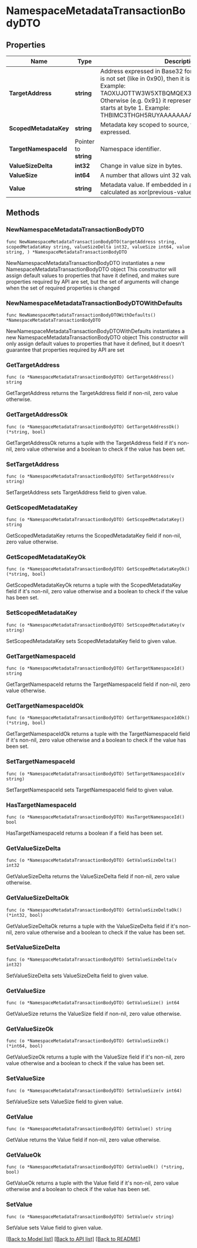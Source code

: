 # NamespaceMetadataTransactionBodyDTO

## Properties

Name | Type | Description | Notes
------------ | ------------- | ------------- | -------------
**TargetAddress** | **string** | Address expressed in Base32 format. If the bit 0 of byte 0 is not set (like in 0x90), then it is a regular address. Example: TAOXUJOTTW3W5XTBQMQEX3SQNA6MCUVGXLXR3TA.  Otherwise (e.g. 0x91) it represents a namespace id which starts at byte 1. Example: THBIMC3THGH5RUYAAAAAAAAAAAAAAAAAAAAAAAA  | 
**ScopedMetadataKey** | **string** | Metadata key scoped to source, target and type expressed. | 
**TargetNamespaceId** | Pointer to **string** | Namespace identifier. | [optional] 
**ValueSizeDelta** | **int32** | Change in value size in bytes. | 
**ValueSize** | **int64** | A number that allows uint 32 values. | 
**Value** | **string** | Metadata value. If embedded in a transaction, this is calculated as xor(previous-value, value). | 

## Methods

### NewNamespaceMetadataTransactionBodyDTO

`func NewNamespaceMetadataTransactionBodyDTO(targetAddress string, scopedMetadataKey string, valueSizeDelta int32, valueSize int64, value string, ) *NamespaceMetadataTransactionBodyDTO`

NewNamespaceMetadataTransactionBodyDTO instantiates a new NamespaceMetadataTransactionBodyDTO object
This constructor will assign default values to properties that have it defined,
and makes sure properties required by API are set, but the set of arguments
will change when the set of required properties is changed

### NewNamespaceMetadataTransactionBodyDTOWithDefaults

`func NewNamespaceMetadataTransactionBodyDTOWithDefaults() *NamespaceMetadataTransactionBodyDTO`

NewNamespaceMetadataTransactionBodyDTOWithDefaults instantiates a new NamespaceMetadataTransactionBodyDTO object
This constructor will only assign default values to properties that have it defined,
but it doesn't guarantee that properties required by API are set

### GetTargetAddress

`func (o *NamespaceMetadataTransactionBodyDTO) GetTargetAddress() string`

GetTargetAddress returns the TargetAddress field if non-nil, zero value otherwise.

### GetTargetAddressOk

`func (o *NamespaceMetadataTransactionBodyDTO) GetTargetAddressOk() (*string, bool)`

GetTargetAddressOk returns a tuple with the TargetAddress field if it's non-nil, zero value otherwise
and a boolean to check if the value has been set.

### SetTargetAddress

`func (o *NamespaceMetadataTransactionBodyDTO) SetTargetAddress(v string)`

SetTargetAddress sets TargetAddress field to given value.


### GetScopedMetadataKey

`func (o *NamespaceMetadataTransactionBodyDTO) GetScopedMetadataKey() string`

GetScopedMetadataKey returns the ScopedMetadataKey field if non-nil, zero value otherwise.

### GetScopedMetadataKeyOk

`func (o *NamespaceMetadataTransactionBodyDTO) GetScopedMetadataKeyOk() (*string, bool)`

GetScopedMetadataKeyOk returns a tuple with the ScopedMetadataKey field if it's non-nil, zero value otherwise
and a boolean to check if the value has been set.

### SetScopedMetadataKey

`func (o *NamespaceMetadataTransactionBodyDTO) SetScopedMetadataKey(v string)`

SetScopedMetadataKey sets ScopedMetadataKey field to given value.


### GetTargetNamespaceId

`func (o *NamespaceMetadataTransactionBodyDTO) GetTargetNamespaceId() string`

GetTargetNamespaceId returns the TargetNamespaceId field if non-nil, zero value otherwise.

### GetTargetNamespaceIdOk

`func (o *NamespaceMetadataTransactionBodyDTO) GetTargetNamespaceIdOk() (*string, bool)`

GetTargetNamespaceIdOk returns a tuple with the TargetNamespaceId field if it's non-nil, zero value otherwise
and a boolean to check if the value has been set.

### SetTargetNamespaceId

`func (o *NamespaceMetadataTransactionBodyDTO) SetTargetNamespaceId(v string)`

SetTargetNamespaceId sets TargetNamespaceId field to given value.

### HasTargetNamespaceId

`func (o *NamespaceMetadataTransactionBodyDTO) HasTargetNamespaceId() bool`

HasTargetNamespaceId returns a boolean if a field has been set.

### GetValueSizeDelta

`func (o *NamespaceMetadataTransactionBodyDTO) GetValueSizeDelta() int32`

GetValueSizeDelta returns the ValueSizeDelta field if non-nil, zero value otherwise.

### GetValueSizeDeltaOk

`func (o *NamespaceMetadataTransactionBodyDTO) GetValueSizeDeltaOk() (*int32, bool)`

GetValueSizeDeltaOk returns a tuple with the ValueSizeDelta field if it's non-nil, zero value otherwise
and a boolean to check if the value has been set.

### SetValueSizeDelta

`func (o *NamespaceMetadataTransactionBodyDTO) SetValueSizeDelta(v int32)`

SetValueSizeDelta sets ValueSizeDelta field to given value.


### GetValueSize

`func (o *NamespaceMetadataTransactionBodyDTO) GetValueSize() int64`

GetValueSize returns the ValueSize field if non-nil, zero value otherwise.

### GetValueSizeOk

`func (o *NamespaceMetadataTransactionBodyDTO) GetValueSizeOk() (*int64, bool)`

GetValueSizeOk returns a tuple with the ValueSize field if it's non-nil, zero value otherwise
and a boolean to check if the value has been set.

### SetValueSize

`func (o *NamespaceMetadataTransactionBodyDTO) SetValueSize(v int64)`

SetValueSize sets ValueSize field to given value.


### GetValue

`func (o *NamespaceMetadataTransactionBodyDTO) GetValue() string`

GetValue returns the Value field if non-nil, zero value otherwise.

### GetValueOk

`func (o *NamespaceMetadataTransactionBodyDTO) GetValueOk() (*string, bool)`

GetValueOk returns a tuple with the Value field if it's non-nil, zero value otherwise
and a boolean to check if the value has been set.

### SetValue

`func (o *NamespaceMetadataTransactionBodyDTO) SetValue(v string)`

SetValue sets Value field to given value.



[[Back to Model list]](../README.md#documentation-for-models) [[Back to API list]](../README.md#documentation-for-api-endpoints) [[Back to README]](../README.md)


